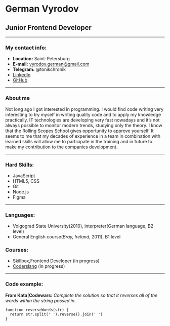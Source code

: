 # German Vyrodov

## Junior Frontend Developer
-----

### My contact info:
- **Location:** Saint-Petersburg
- **E-mail:** vyrodov.german@gmail.com
- **Telegram:** @tonikchronik 
- [LinkedIn](https://www.linkedin.com/in/german-vyrodov-a4982b52/)
- [GitHub](https://github.com/tonikchronik)

-----

### About me

Not long ago I got interested in programming. I would find code writing very interesting  to try myself in writing quality code and to apply my knowledge practically.
IT technologies are developing very fast nowadays and it’s not always possible to monitor modern trends, studying only the theory. I know that the Rolling Scopes School gives opportunity to approve yourself. It seems to me that my decades of experience in a team in combination with learned skills will allow me to participate  in the training and in future to make my contribution to the companies development.

-----

### Hard Skills:
- JavaScript
- HTML5, CSS
- Git
- Node.js
- Figma

----

### Languages:
- Volgograd State University(2010), interpreter(German language, B2 level)
- General English course(*Bray, Ireland*, 2011), B1 level

### Courses:
- Skillbox,Frontend Developer (in progress)
- [Coderslang](https://js.coderslang.com/) (in progress)

----

### Code example:
**From Kata|Codewars:** *Complete the solution so that it reverses all of the words within the string passed in.*
```
function reverseWords(str) {
  return str.split(' ').reverse().join(' ')
}
```